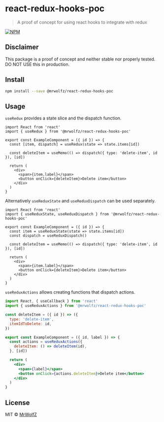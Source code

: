 # react-redux-hooks-poc

> A proof of concept for using react hooks to integrate with redux

[![NPM](https://img.shields.io/npm/v/@mrwolfz/react-redux-hooks-poc.svg)](https://www.npmjs.com/package/@mrwolfz/react-redux-hooks-poc)

## Disclaimer

This package is a proof of concept and neither stable nor properly tested. DO NOT USE this in production.

## Install

```bash
npm install --save @mrwolfz/react-redux-hooks-poc
```

## Usage

`useRedux` provides a state slice and the dispatch function.

```tsx
import React from 'react'
import { useRedux } from '@mrwolfz/react-redux-hooks-poc'

export const ExampleComponent = ({ id }) => {
  const [item, dispatch] = useRedux(state => state.items[id])

  const deleteItem = useMemo(() => dispatch({ type: 'delete-item', id }), [id])

  return (
    <div>
      <span>{item.label}</span>
      <button onClick={deleteItem}>Delete item</button>
    </div>
  )
}
```

Alternatively `useReduxState` and `useReduxDispatch` can be used separately.

```tsx
import React from 'react'
import { useReduxState, useReduxDispatch } from '@mrwolfz/react-redux-hooks-poc'

export const ExampleComponent = ({ id }) => {
  const item = useReduxState(state => state.items[id])
  const dispatch = useReduxDispatch()

  const deleteItem = useMemo(() => dispatch({ type: 'delete-item', id }), [id])

  return (
    <div>
      <span>{item.label}</span>
      <button onClick={deleteItem}>Delete item</button>
    </div>
  )
}
```

`useReduxActions` allows creating functions that dispatch actions.

```jsx
import React, { useCallback } from 'react'
import { useReduxActions } from '@mrwolfz/react-redux-hooks-poc'

const deleteItem = ({ id }) => ({
  type: 'delete-item',
  itemIdToDelete: id,
})

export const ExampleComponent = ({ id, label }) => {
  const actions = useReduxActions({
    deleteItem: () => deleteItem(id),
  }, [id])

  return (
    <div>
      <span>{label}</span>
      <button onClick={actions.deleteItem}>Delete item</button>
    </div>
  )
}
```

## License

MIT © [MrWolfZ](https://github.com/MrWolfZ)
